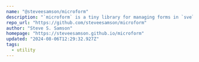 ```yaml
---
name: "@steveesamson/microform"
description: "`microform` is a tiny library for managing forms in `svelte/sveltekit`."
repo_url: "https://github.com/steveesamson/microform"
author: "Steve S. Samson"
homepage: "https://steveesamson.github.io/microform"
updated: "2024-08-06T12:29:32.927Z"
tags: 
  - utility
---
```

